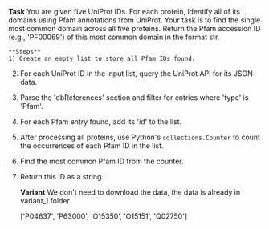 **Task**
    You are given five UniProt IDs. For each protein, identify all of its domains using Pfam annotations from UniProt. Your task is to find the single most common domain across all five proteins. Return the Pfam accession ID (e.g., 'PF00069') of this most common domain in the format <answer>str</answer>.

    **Steps**
    1) Create an empty list to store all Pfam IDs found.
2) For each UniProt ID in the input list, query the UniProt API for its JSON data.
3) Parse the 'dbReferences' section and filter for entries where 'type' is 'Pfam'.
4) For each Pfam entry found, add its 'id' to the list.
5) After processing all proteins, use Python's `collections.Counter` to count the occurrences of each Pfam ID in the list.
6) Find the most common Pfam ID from the counter.
7) Return this ID as a string.

    **Variant**
    We don't need to download the data, the data is already in variant_1 folder

    ['P04637', 'P63000', 'O15350', 'O15151', 'Q02750']
